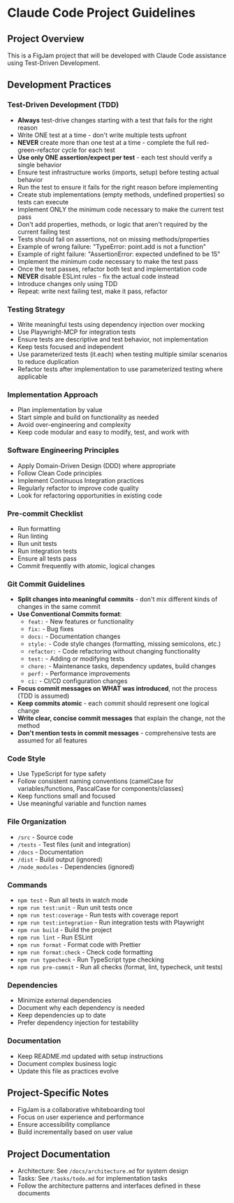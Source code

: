 # Claude Code Project Guidelines

## Project Overview

This is a FigJam project that will be developed with Claude Code assistance using Test-Driven Development.

## Development Practices

### Test-Driven Development (TDD)

- **Always** test-drive changes starting with a test that fails for the right reason
- Write ONE test at a time - don't write multiple tests upfront
- **NEVER** create more than one test at a time - complete the full red-green-refactor cycle for each test
- **Use only ONE assertion/expect per test** - each test should verify a single behavior
- Ensure test infrastructure works (imports, setup) before testing actual behavior
- Run the test to ensure it fails for the right reason before implementing
- Create stub implementations (empty methods, undefined properties) so tests can execute
- Implement ONLY the minimum code necessary to make the current test pass
- Don't add properties, methods, or logic that aren't required by the current failing test
- Tests should fail on assertions, not on missing methods/properties
- Example of wrong failure: "TypeError: point.add is not a function"
- Example of right failure: "AssertionError: expected undefined to be 15"
- Implement the minimum code necessary to make the test pass
- Once the test passes, refactor both test and implementation code
- **NEVER** disable ESLint rules - fix the actual code instead
- Introduce changes only using TDD
- Repeat: write next failing test, make it pass, refactor

### Testing Strategy

- Write meaningful tests using dependency injection over mocking
- Use Playwright-MCP for integration tests
- Ensure tests are descriptive and test behavior, not implementation
- Keep tests focused and independent
- Use parameterized tests (it.each) when testing multiple similar scenarios to reduce duplication
- Refactor tests after implementation to use parameterized testing where applicable

### Implementation Approach

- Plan implementation by value
- Start simple and build on functionality as needed
- Avoid over-engineering and complexity
- Keep code modular and easy to modify, test, and work with

### Software Engineering Principles

- Apply Domain-Driven Design (DDD) where appropriate
- Follow Clean Code principles
- Implement Continuous Integration practices
- Regularly refactor to improve code quality
- Look for refactoring opportunities in existing code

### Pre-commit Checklist

- Run formatting
- Run linting
- Run unit tests
- Run integration tests
- Ensure all tests pass
- Commit frequently with atomic, logical changes

### Git Commit Guidelines

- **Split changes into meaningful commits** - don't mix different kinds of changes in the same commit
- **Use Conventional Commits format**:
  - `feat:` - New features or functionality
  - `fix:` - Bug fixes
  - `docs:` - Documentation changes
  - `style:` - Code style changes (formatting, missing semicolons, etc.)
  - `refactor:` - Code refactoring without changing functionality
  - `test:` - Adding or modifying tests
  - `chore:` - Maintenance tasks, dependency updates, build changes
  - `perf:` - Performance improvements
  - `ci:` - CI/CD configuration changes
- **Focus commit messages on WHAT was introduced**, not the process (TDD is assumed)
- **Keep commits atomic** - each commit should represent one logical change
- **Write clear, concise commit messages** that explain the change, not the method
- **Don't mention tests in commit messages** - comprehensive tests are assumed for all features

### Code Style

- Use TypeScript for type safety
- Follow consistent naming conventions (camelCase for variables/functions, PascalCase for components/classes)
- Keep functions small and focused
- Use meaningful variable and function names

### File Organization

- `/src` - Source code
- `/tests` - Test files (unit and integration)
- `/docs` - Documentation
- `/dist` - Build output (ignored)
- `/node_modules` - Dependencies (ignored)

### Commands

- `npm test` - Run all tests in watch mode
- `npm run test:unit` - Run unit tests once
- `npm run test:coverage` - Run tests with coverage report
- `npm run test:integration` - Run integration tests with Playwright
- `npm run build` - Build the project
- `npm run lint` - Run ESLint
- `npm run format` - Format code with Prettier
- `npm run format:check` - Check code formatting
- `npm run typecheck` - Run TypeScript type checking
- `npm run pre-commit` - Run all checks (format, lint, typecheck, unit tests)

### Dependencies

- Minimize external dependencies
- Document why each dependency is needed
- Keep dependencies up to date
- Prefer dependency injection for testability

### Documentation

- Keep README.md updated with setup instructions
- Document complex business logic
- Update this file as practices evolve

## Project-Specific Notes

- FigJam is a collaborative whiteboarding tool
- Focus on user experience and performance
- Ensure accessibility compliance
- Build incrementally based on user value

## Project Documentation

- Architecture: See `/docs/architecture.md` for system design
- Tasks: See `/tasks/todo.md` for implementation tasks
- Follow the architecture patterns and interfaces defined in these documents
